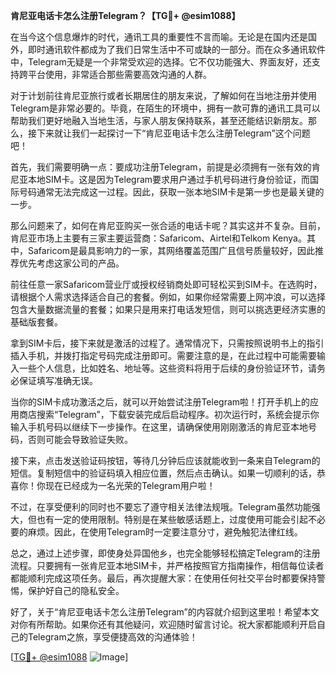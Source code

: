 **肯尼亚电话卡怎么注册Telegram？【TG💪+ @esim1088】**

在当今这个信息爆炸的时代，通讯工具的重要性不言而喻。无论是在国内还是国外，即时通讯软件都成为了我们日常生活中不可或缺的一部分。而在众多通讯软件中，Telegram无疑是一个非常受欢迎的选择。它不仅功能强大、界面友好，还支持跨平台使用，非常适合那些需要高效沟通的人群。

对于计划前往肯尼亚旅行或者长期居住的朋友来说，了解如何在当地注册并使用Telegram是非常必要的。毕竟，在陌生的环境中，拥有一款可靠的通讯工具可以帮助我们更好地融入当地生活，与家人朋友保持联系，甚至还能结识新朋友。那么，接下来就让我们一起探讨一下“肯尼亚电话卡怎么注册Telegram”这个问题吧！

首先，我们需要明确一点：要成功注册Telegram，前提是必须拥有一张有效的肯尼亚本地SIM卡。这是因为Telegram要求用户通过手机号码进行身份验证，而国际号码通常无法完成这一过程。因此，获取一张本地SIM卡是第一步也是最关键的一步。

那么问题来了，如何在肯尼亚购买一张合适的电话卡呢？其实这并不复杂。目前，肯尼亚市场上主要有三家主要运营商：Safaricom、Airtel和Telkom Kenya。其中，Safaricom是最具影响力的一家，其网络覆盖范围广且信号质量较好，因此推荐优先考虑这家公司的产品。

前往任意一家Safaricom营业厅或授权经销商处即可轻松买到SIM卡。在选购时，请根据个人需求选择适合自己的套餐。例如，如果你经常需要上网冲浪，可以选择包含大量数据流量的套餐；如果只是用来打电话发短信，则可以挑选更经济实惠的基础版套餐。

拿到SIM卡后，接下来就是激活的过程了。通常情况下，只需按照说明书上的指引插入手机，并拨打指定号码完成注册即可。需要注意的是，在此过程中可能需要输入一些个人信息，比如姓名、地址等。这些资料将用于后续的身份验证环节，请务必保证填写准确无误。

当你的SIM卡成功激活之后，就可以开始尝试注册Telegram啦！打开手机上的应用商店搜索“Telegram”，下载安装完成后启动程序。初次运行时，系统会提示你输入手机号码以继续下一步操作。在这里，请确保使用刚刚激活的肯尼亚本地号码，否则可能会导致验证失败。

接下来，点击发送验证码按钮，等待几分钟后应该就能收到一条来自Telegram的短信。复制短信中的验证码填入相应位置，然后点击确认。如果一切顺利的话，恭喜你！你现在已经成为一名光荣的Telegram用户啦！

不过，在享受便利的同时也不要忘了遵守相关法律法规哦。Telegram虽然功能强大，但也有一定的使用限制。特别是在某些敏感话题上，过度使用可能会引起不必要的麻烦。因此，在使用Telegram时一定要注意分寸，避免触犯法律红线。

总之，通过上述步骤，即使身处异国他乡，也完全能够轻松搞定Telegram的注册流程。只要拥有一张肯尼亚本地SIM卡，并严格按照官方指南操作，相信每位读者都能顺利完成这项任务。最后，再次提醒大家：在使用任何社交平台时都要保持警惕，保护好自己的隐私安全。

好了，关于“肯尼亚电话卡怎么注册Telegram”的内容就介绍到这里啦！希望本文对你有所帮助。如果你还有其他疑问，欢迎随时留言讨论。祝大家都能顺利开启自己的Telegram之旅，享受便捷高效的沟通体验！

[[TG💪+ @esim1088](https://t.me/s/esim1088) ![Image](https://i.postimg.cc/4NQfJmqS/Snipaste-2025-05-13-00-14-12.png)]